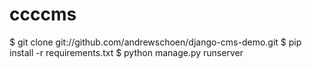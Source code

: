 ccccms
======
$ git clone git://github.com/andrewschoen/django-cms-demo.git
$ pip install -r requirements.txt
$ python manage.py runserver

